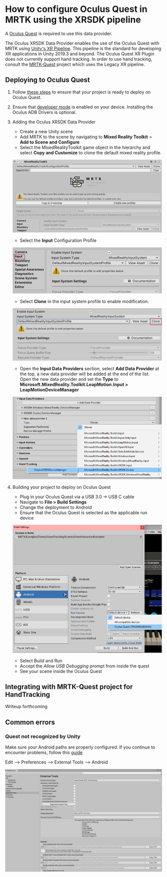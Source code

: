 # How to configure Oculus Quest in MRTK using the XRSDK pipeline

A [Oculus Quest](https://www.ultraleap.com/product/leap-motion-controller/) is required to use this data provider.

The Oculus XRSDK Data Provider enables the use of the Oculus Quest with MRTK using [Unity's XR Pipeline](https://docs.unity3d.com/Manual/XR.html).
This pipeline is the standard for developing XR applications in Unity 2019.3 and beyond.
The Oculus Quest XR Plugin does not currently support hand tracking. In order to use hand tracking, consult the [MRTK-Quest](https://github.com/provencher/MRTK-Quest)
project which uses the Legacy XR pipeline.

## Deploying to Oculus Quest

1. Follow [these steps](https://developer.oculus.com/documentation/unity/book-unity-gsg/) to ensure that your project is ready to deploy on Oculus Quest.

1. Ensure that [developer mode](https://developer.oculus.com/documentation/native/android/mobile-device-setup/) is enabled on your device. Installing the Oculus ADB Drivers is optional.

1. Adding the Oculus XRSDK Data Provider
    - Create a new Unity scene
    - Add MRTK to the scene by navigating to **Mixed Reality Toolkit** > **Add to Scene and Configure**
    - Select the MixedRealityToolkit game object in the hierarchy and select **Copy and Customize** to clone the default mixed reality profile.

    ![CloneProfile](../Images/CrossPlatform/CloneProfile.png)

    - Select the **Input** Configuration Profile

    ![InputConfigurationProfile](../Images/CrossPlatform/InputConfigurationProfile.png)

    - Select **Clone** in the input system profile to enable modification.

    ![CloneInputSystemProfile](../Images/CrossPlatform/CloneInputSystemProfile.png)

    - Open the **Input Data Providers** section, select **Add Data Provider** at the top, a new data provider will be added at the end of the list.  Open the new data provider and set the **Type** to **Microsoft.MixedReality.Toolkit.LeapMotion.Input > LeapMotionDeviceManager**

    ![OculusAddDataProvider](../Images/CrossPlatform/OculusQuest/OculusAddDataProvider.png)

1. Building your project to deploy on Oculus Quest
    - Plug in your Oculus Quest via a USB 3.0 -> USB C cable
    - Navigate to **File > Build Settings**
    - Change the deployment to Android
    - Ensure that the Oculus Quest is selected as the applicable run device
    
    ![OculusRunDevice](../Images/CrossPlatform/OculusQuest/OculusRunDevice.png)

    - Select Build and Run 
    - Accept the _Allow USB Debugging_ prompt from inside the quest
    - See your scene inside the Oculus Quest

## Integrating with MRTK-Quest project for HandTracking

Writeup forthcoming

## Common errors

### Quest not recognized by Unity

Make sure your Android paths are properly configured. If you continue to encounter problems, follow this [guide](https://developer.oculus.com/documentation/unity/book-unity-gsg/#install-android-tools)

Edit --> Preferences --> External Tools --> Android

![AndroidToolsConfig](../Images/CrossPlatform/OculusQuest/AndroidToolsConfig.png)
